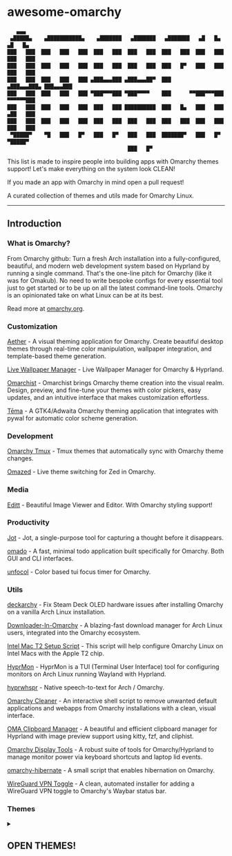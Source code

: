 # awesome-omarchy

```
   ▄▄▄
 ▄█████▄    ▄███████████▄    ▄███████   ▄███████   ▄███████   ▄█   █▄    ▄█   █▄
███   ███  ███   ███   ███  ███   ███  ███   ███  ███   ███  ███   ███  ███   ███
███   ███  ███   ███   ███  ███   ███  ███   ███  ███   █▀   ███   ███  ███   ███
███   ███  ███   ███   ███ ▄███▄▄▄███ ▄███▄▄▄██▀  ███       ▄███▄▄▄███▄ ███▄▄▄███
███   ███  ███   ███   ███ ▀███▀▀▀███ ▀███▀▀▀▀    ███      ▀▀███▀▀▀███  ▀▀▀▀▀▀███
███   ███  ███   ███   ███  ███   ███ ██████████  ███   █▄   ███   ███  ▄██   ███
███   ███  ███   ███   ███  ███   ███  ███   ███  ███   ███  ███   ███  ███   ███
 ▀█████▀    ▀█   ███   █▀   ███   █▀   ███   ███  ███████▀   ███   █▀    ▀█████▀
                                       ███   █▀
```
This list is made to inspire people into building apps with Omarchy themes support! Let's make everything on the system look CLEAN!

If you made an app with Omarchy in mind open a pull request!

A curated collection of themes and utils made for Omarchy Linux.

---



## Introduction

### What is Omarchy?
From Omarchy github:
Turn a fresh Arch installation into a fully-configured, beautiful, and modern web development system based on Hyprland by running a single command. That's the one-line pitch for Omarchy (like it was for Omakub). No need to write bespoke configs for every essential tool just to get started or to be up on all the latest command-line tools. Omarchy is an opinionated take on what Linux can be at its best.

Read more at [omarchy.org](https://omarchy.org).



### Customization

[Aether](https://github.com/bjarneo/aether) - A visual theming application for Omarchy. Create beautiful desktop themes through real-time color manipulation, wallpaper integration, and template-based theme generation.

[Live Wallpaper Manager](https://github.com/daurydicaprio/live-wallpaper-for-omarchy-linux) - Live Wallpaper Manager for Omarchy & Hyprland.

[Omarchist](https://github.com/tahayvr/omarchist) - Omarchist brings Omarchy theme creation into the visual realm. Design, preview, and fine-tune your themes with color pickers, easy updates, and an intuitive interface that makes customization effortless.

[Tēma](https://github.com/bjarneo/tema) - A GTK4/Adwaita Omarchy theming application that integrates with pywal for automatic color scheme generation.

### Development

[Omarchy Tmux](https://github.com/joaofelipegalvao/omarchy-tmux) - Tmux themes that automatically sync with Omarchy theme changes.

[Omazed](https://github.com/APS6/omazed) - Live theme switching for Zed in Omarchy.

### Media

[Editt](https://github.com/mirarr-app/editt) - Beautiful Image Viewer and Editor. With Omarchy styling support! 

### Productivity

[Jot](https://github.com/bjarneo/omarchy-jot) - Jot, a single-purpose tool for capturing a thought before it disappears.

[omado](https://github.com/ejuro/omado) - A fast, minimal todo application built specifically for Omarchy. Both GUI and CLI interfaces.

[unfocol](https://github.com/MrOnijohn/unfocol) -  Color based tui focus timer for Omarchy.

### Utils

[deckarchy](https://github.com/aorumbayev/deckarchy) - Fix Steam Deck OLED hardware issues after installing Omarchy on a vanilla Arch Linux installation.

[Downloader-In-Omarchy](https://github.com/AzlanEh/Downloader-In-Omarchy) - A blazing-fast download manager for Arch Linux users, integrated into the Omarchy ecosystem.

[Intel Mac T2 Setup Script](https://github.com/adrianjean/omarchyt2) - This script will help configure Omarchy Linux on Intel Macs with the Apple T2 chip.

[HyprMon](https://github.com/erans/hyprmon) - HyprMon is a TUI (Terminal User Interface) tool for configuring monitors on Arch Linux running Wayland with Hyprland.

[hyprwhspr](https://github.com/goodroot/hyprwhspr) - Native speech-to-text for Arch / Omarchy.

[Omarchy Cleaner](https://github.com/maxart/omarchy-cleaner) - An interactive shell script to remove unwanted default applications and webapps from Omarchy installations with a clean, visual interface.

[OMA Clipboard Manager](https://github.com/YuriRCosta/oma-clipmanager) - A beautiful and efficient clipboard manager for Hyprland with image preview support using kitty, fzf, and cliphist.

[Omarchy Display Tools](https://github.com/daurydicaprio/omarchy-monitor-toggle) - A robust suite of tools for Omarchy/Hyprland to manage monitor power via keyboard shortcuts and laptop lid events. 

[omarchy-hibernate](https://github.com/aserper/omarchy-hibernate) -  A small script that enables hibernation on Omarchy. 

[WireGuard VPN Toggle](https://github.com/JacobusXIII/omarchy-wireguard-vpn-toggle) - A clean, automated installer for adding a WireGuard VPN toggle to Omarchy's Waybar status bar.





### Themes

<details>
<summary><h2>OPEN THEMES!</h2></summary>

### [Alabaster](https://github.com/grierson/omarchy-alabaster-theme)

[![Alabaster Preview](https://github.com/grierson/omarchy-alabaster-theme/raw/main/screenshot.png)](https://github.com/grierson/omarchy-alabaster-theme)
Install:
```
omarchy-theme-install https://github.com/grierson/omarchy-alabaster-theme
```
---

### [All Hollows Eve](https://github.com/guilhermetk/omarchy-all-hallows-eve-theme)

[![All Hollows Eve Preview](https://github.com/guilhermetk/omarchy-all-hallows-eve-theme/blob/master/assets/tools-1.webp)](https://github.com/guilhermetk/omarchy-all-hallows-eve-theme)
Install:
```
omarchy-theme-install https://github.com/guilhermetk/omarchy-all-hallows-eve-theme
```
---

### [Anonymous](https://github.com/j4v3l/omarchy-anonymous-theme)

[![Anonymous Preview](https://github.com/j4v3l/omarchy-anonymous-theme/raw/main/theme_anonymous.png)](https://github.com/j4v3l/omarchy-anonymous-theme)
Install:
```
omarchy-theme-install https://github.com/j4v3l/omarchy-anonymous-theme
```
---

### [Ash](https://github.com/bjarneo/omarchy-ash-theme)

[![Ash Preview](https://github.com/bjarneo/omarchy-ash-theme/raw/main/theme.png)](https://github.com/bjarneo/omarchy-ash-theme)
Install:
```
omarchy-theme-install https://github.com/bjarneo/omarchy-ash-theme
```
---

### [Aura](https://github.com/bjarneo/omarchy-aura-theme)

[![Aura Preview](https://github.com/bjarneo/omarchy-aura-theme/blob/main/theme.png)](https://github.com/bjarneo/omarchy-aura-theme)
Install:
```
omarchy-theme-install https://github.com/bjarneo/omarchy-aura-theme
```
---

### [Ayaka](https://github.com/abhijeet-swami/omarchy-ayaka-theme)

[![Ayaka Preview](https://github.com/abhijeet-swami/omarchy-ayaka-theme/raw/main/screenshots/1.png)](https://github.com/abhijeet-swami/omarchy-ayaka-theme)
Install:
```
omarchy-theme-install https://github.com/abhijeet-swami/omarchy-ayaka-theme
```

### [Ayu Dark](https://github.com/fdidron/omarchy-ayu-dark-theme)

[![Ayu Dark Preview](https://github.com/fdidron/omarchy-ayu-dark-theme/raw/main/theme.png)](https://github.com/fdidron/omarchy-ayu-dark-theme)
Install:
```
omarchy-theme-install https://github.com/fdidron/omarchy-ayu-dark-theme
```
---

### [Ayu Light](https://github.com/fdidron/omarchy-ayu-light-theme)

[![Ayu Light Preview](https://github.com/fdidron/omarchy-ayu-light-theme/raw/main/theme.png)](https://github.com/fdidron/omarchy-ayu-light-theme)
Install:
```
omarchy-theme-install https://github.com/fdidron/omarchy-ayu-light-theme
```
---

### [Ayu Mirage](https://github.com/fdidron/omarchy-ayu-mirage-theme)

[![Ayu Mirage Preview](https://github.com/fdidron/omarchy-ayu-mirage-theme/raw/main/theme.png)](https://github.com/fdidron/omarchy-ayu-mirage-theme)
Install:
```
omarchy-theme-install https://github.com/fdidron/omarchy-ayu-mirage-theme
```
---

### [Azure Glow](https://github.com/Hydradevx/omarchy-azure-glow-theme)

[![Azure Glow preview](https://github.com/Hydradevx/omarchy-azure-glow-theme/raw/main/preview.png)](https://github.com/Hydradevx/omarchy-azure-glow-theme)
Install:
```
omarchy-theme-install https://github.com/Hydradevx/omarchy-azure-glow-theme
```
---

### [Bauhaus](https://github.com/somerocketeer/omarchy-bauhaus-theme)

[![Bauhaus preview](https://cdn.discordapp.com/attachments/1399365674832232448/1417180573780279346/screenshot-2025-09-14_22-21-06.png?ex=68d0cc02&is=68cf7a82&hm=aa068b2fd4f4c7b1b5a9bcb2dfbdc016132aecad96fed682941308e3a55098b9&)](https://github.com/somerocketeer/omarchy-bauhaus-theme)
Install:
```
omarchy-theme-install https://github.com/somerocketeer/omarchy-bauhaus-theme
```
---

### [Blackgold](https://github.com/HANCORE-linux/omarchy-blackgold-theme)

[![Blackgold Preview](https://github.com/HANCORE-linux/omarchy-blackgold-theme/blob/main/backgrounds/BG2.jpg?raw=true)](https://github.com/HANCORE-linux/omarchy-blackgold-theme)
Install:
```
omarchy-theme-install https://github.com/HANCORE-linux/omarchy-blackgold-theme
```

### [Blackturq](https://github.com/HANCORE-linux/omarchy-blackturq-theme)

[![Blackturq Preview](https://cdn.discordapp.com/attachments/1399365674832232448/1417996718548582400/screenshot-2025-09-18_00-11-34.png?ex=68d0785a&is=68cf26da&hm=6df75afb5d152f4729113b107d2705d95265115d518fb16972c275d6d3d76954&)](https://github.com/HANCORE-linux/omarchy-blackturq-theme)
Install:
```
omarchy-theme-install https://github.com/HANCORE-linux/omarchy-blackturq-theme
```
---

### [Bluedotrb](https://github.com/dotsilva/omarchy-bluedotrb-theme)

[![Bluedotrb Preview](https://cdn.discordapp.com/attachments/1399365674832232448/1416898175654170715/preview.png?ex=68d06dc1&is=68cf1c41&hm=da55ab02863f24481f50e9756ddec4534a7996cf5d704e462462b6734df4334a&)](https://github.com/dotsilva/omarchy-bluedotrb-theme)
Install:
```
omarchy-theme-install https://github.com/dotsilva/omarchy-bluedotrb-theme
```

### [Blueridge Dark](https://github.com/hipsterusername/omarchy-blueridge-dark-theme)

[![Blueridge Dark Preview](https://github.com/user-attachments/assets/bb7ad98b-eef5-48ff-8029-e385ab67d8fa)](https://github.com/hipsterusername/omarchy-blueridge-dark-theme)
Install:
```
omarchy-theme-install https://github.com/hipsterusername/omarchy-blueridge-dark-theme
```
---

### [Cobalt2](https://github.com/hoblin/omarchy-cobalt2-theme)

[![Cobalt2 Preview](https://camo.githubusercontent.com/ac01ff424cf0e8a1c19c98a3d098e8e3b410c3e9af375eb1083fd774a652afc3/68747470733a2f2f686f626c2e696e2f6f6d61726368792d636f62616c74322d7468656d652d707265766965772e706e67)](https://github.com/hoblin/omarchy-cobalt2-theme)
Install:
```
omarchy-theme-install https://github.com/hoblin/omarchy-cobalt2-theme
```
---

### [Crimson Gold](https://github.com/knappkevin/omarchy-crimson-gold-theme)

[![Crimson Gold Preview](https://github.com/knappkevin/omarchy-crimson-gold-theme/raw/main/preview.png)](https://github.com/knappkevin/omarchy-crimson-gold-theme)
Install:
```
omarchy-theme-install https://github.com/knappkevin/omarchy-crimson-gold-theme
```
---

### [Dotrb](https://github.com/dotsilva/omarchy-dotrb-theme)

[![Dotrb Preview](https://cdn.discordapp.com/attachments/1399365674832232448/1416222265535627294/preview.png?ex=68d09b44&is=68cf49c4&hm=ad061e4496102439e59e080589848c75ba9b2538d9aa173fb8031cebb33d844c&)](https://github.com/dotsilva/omarchy-dotrb-theme)
Install:
```
omarchy-theme-install https://github.com/dotsilva/omarchy-dotrb-theme
```
---

### [Dracula](https://github.com/catlee/omarchy-dracula-theme)

[![Dracula Preview](https://github.com/catlee/omarchy-dracula-theme/raw/main/theme.png)](https://github.com/catlee/omarchy-dracula-theme)
Install:
```
omarchy-theme-install https://github.com/catlee/omarchy-dracula-theme
```
---

### [Everblush](https://github.com/Swarnim114/omarchy-everblush-theme)

[![Everblush Preview](https://cdn.discordapp.com/attachments/1399365674832232448/1403659005900881940/image.png?ex=68a23e11&is=68a0ec91&hm=e32b57c818559e7d29fc4e08d0f4fe48eea1195c0d94d7ad6d628793a845eb52&)](https://github.com/Swarnim114/omarchy-everblush-theme)
Install:
```
omarchy-theme-install https://github.com/dfrico/omarchy-solarized-light-theme
```
---

### [Ember N Ash](https://github.com/Hydradevx/omarchy-ember-n-ash-theme)

[![Ember N Ash preview](https://github.com/Hydradevx/omarchy-ember-n-ash-theme/raw/main/preview.png)](https://github.com/Hydradevx/omarchy-ember-n-ash-theme)
Install:
```
omarchy-theme-install https://github.com/Hydradevx/omarchy-ember-n-ash-theme
```
---

### [Felix](https://github.com/TyRichards/omarchy-felix-theme)

[![Felix Preview](https://github.com/TyRichards/omarchy-felix-theme/raw/main/theme.png)](https://github.com/TyRichards/omarchy-felix-theme)
Install:
```
omarchy-theme-install https://github.com/TyRichards/omarchy-felix-theme
```
---

### [Fiery Ocean](https://github.com/bjarneo/omarchy-fiery-ocean-theme)

[![Fiery Ocean Preview](https://github.com/bjarneo/omarchy-fiery-ocean-theme/raw/main/theme.png)](https://github.com/bjarneo/omarchy-fiery-ocean-theme)
Install:
```
omarchy-theme-install https://github.com/bjarneo/omarchy-fiery-ocean-theme
```
---

### [Fireside](https://github.com/bjarneo/omarchy-fireside-theme)

[![Fireside Preview](https://github.com/bjarneo/omarchy-fireside-theme/raw/main/theme.png)](https://github.com/bjarneo/omarchy-fireside-theme)
Install:
```
omarchy-theme-install https://github.com/bjarneo/omarchy-fireside-theme
```
---

### [Firesky](https://github.com/bjarneo/omarchy-firesky-theme)

[![Firesky Preview](https://github.com/bjarneo/omarchy-firesky-theme/raw/main/theme.png)](https://github.com/bjarneo/omarchy-firesky-theme)
Install:
```
omarchy-theme-install https://github.com/bjarneo/omarchy-firesky-theme
```
---

### [Flexoki Dark](https://github.com/euandeas/omarchy-flexoki-dark-theme)

[![Flexoki Dark Preview](https://camo.githubusercontent.com/5db29929ba4ba3c670dc641baff914e4b3ad1a00dd04a8337f29cf4bc0eb0b6b/68747470733a2f2f692e696d6775722e636f6d2f773463463262352e706e67)](https://github.com/euandeas/omarchy-flexoki-dark-theme)
Install:
```
omarchy-theme-install https://github.com/euandeas/omarchy-flexoki-dark-theme
```
---

### [Flexoki Light](https://github.com/euandeas/omarchy-flexoki-light-theme)

[![Flexoki Light Preview](https://camo.githubusercontent.com/d457c1c1e12c3271d522e963cab79c509ae5cff4bb90aa8988d3ab85217e9f5f/68747470733a2f2f692e696d6775722e636f6d2f6d626f30476f532e706e67)](https://github.com/euandeas/omarchy-flexoki-light-theme)
Install:
```
omarchy-theme-install https://github.com/euandeas/omarchy-flexoki-light-theme
```
---

### [Forest Green](https://github.com/abhijeet-swami/omarchy-forest-green-theme)

[![Forest Green Preview](https://github.com/abhijeet-swami/omarchy-forest-green/raw/main/screenshot/1.png)](https://github.com/abhijeet-swami/omarchy-forest-green-theme)
Install:
```
omarchy-theme-install https://github.com/abhijeet-swami/omarchy-forest-green-theme
```
---

### [Frost](https://github.com/bjarneo/omarchy-frost-theme)

[![Frost Preview](https://github.com/bjarneo/omarchy-frost-theme/raw/main/theme.png)](https://github.com/bjarneo/omarchy-frost-theme)
Install:
```
omarchy-theme-install https://github.com/bjarneo/omarchy-frost-theme
```
---

### [Futurism](https://github.com/bjarneo/omarchy-futurism-theme)

[![Futurism Preview](https://github.com/bjarneo/omarchy-futurism-theme/blob/main/theme.png)](https://github.com/bjarneo/omarchy-futurism-theme)
Install:
```
omarchy-theme-install https://github.com/bjarneo/omarchy-futurism-theme
```
---

### [Gold Rush](https://github.com/tahayvr/omarchy-gold-rush-theme)

[![Gold Rush Preview](https://github.com/tahayvr/omarchy-gold-rush-theme/raw/main/preview.png)](https://github.com/tahayvr/omarchy-gold-rush-theme)
Install:
```
omarchy-theme-install https://github.com/tahayvr/omarchy-gold-rush-theme
```
---

### [Green Garden](https://github.com/kalk-ak/omarchy-green-garden-theme)

[![Green Garden Preview](https://raw.githubusercontent.com/kalk-ak/Stash/master/Omarchy-Green-Garden-Images/omarchy-lush-green.png)](https://github.com/kalk-ak/omarchy-green-garden-theme)
Install:
```
omarchy-theme-install https://github.com/kalk-ak/omarchy-green-garden-theme
```
---

### [Hakker Green](https://github.com/joaquinmeza/omarchy-hakker-green-theme)

[![Hakker Green Preview](https://github.com/joaquinmeza/omarchy-hakker-green-theme/raw/master/screenshot-2025-08-18_12-07-35.png)](https://github.com/joaquinmeza/omarchy-hakker-green-theme)
Install:
```
omarchy-theme-install https://github.com/joaquinmeza/omarchy-hakker-green-theme
```
---

### [Hollow Knight](https://github.com/bjarneo/omarchy-hollow-knight-theme)

[![Hollow Knight](https://github.com/bjarneo/omarchy-hollow-knight-theme/raw/main/theme.png)](https://github.com/bjarneo/omarchy-hollow-knight-theme)
Install:
```
omarchy-theme-install https://github.com/bjarneo/omarchy-hollow-knight-theme
```
---

### [Kimiko](https://github.com/krymzonn/omarchy-kimiko-theme)

[![Kimiko Preview](https://github.com/krymzonn/omarchy-kimiko-theme/raw/master/extra-assets/omarchy-kimiko-2025-08-04brecomp8.jpg)](https://github.com/krymzonn/omarchy-kimiko-theme)
Install:
```
omarchy-theme-install https://github.com/krymzonn/omarchy-kimiko-theme
```
---

### [Komorebi](https://github.com/ryuhzk/komorebi)

[![Komorebi Preview](https://private-user-images.githubusercontent.com/213640356/490439140-2011aea3-6dd3-40c7-bb14-c7bc52444c6b.png?jwt=eyJ0eXAiOiJKV1QiLCJhbGciOiJIUzI1NiJ9.eyJpc3MiOiJnaXRodWIuY29tIiwiYXVkIjoicmF3LmdpdGh1YnVzZXJjb250ZW50LmNvbSIsImtleSI6ImtleTUiLCJleHAiOjE3NTg0Mzk4NzMsIm5iZiI6MTc1ODQzOTU3MywicGF0aCI6Ii8yMTM2NDAzNTYvNDkwNDM5MTQwLTIwMTFhZWEzLTZkZDMtNDBjNy1iYjE0LWM3YmM1MjQ0NGM2Yi5wbmc_WC1BbXotQWxnb3JpdGhtPUFXUzQtSE1BQy1TSEEyNTYmWC1BbXotQ3JlZGVudGlhbD1BS0lBVkNPRFlMU0E1M1BRSzRaQSUyRjIwMjUwOTIxJTJGdXMtZWFzdC0xJTJGczMlMkZhd3M0X3JlcXVlc3QmWC1BbXotRGF0ZT0yMDI1MDkyMVQwNzI2MTNaJlgtQW16LUV4cGlyZXM9MzAwJlgtQW16LVNpZ25hdHVyZT02MTVlZmJjMWU4YWJiYTUzNDFlZjJjOTRmMzUxMjNmMTg5ZjgxODdmMzI4MjIwOGUxNWM3YzJiZjExNjAzYzU2JlgtQW16LVNpZ25lZEhlYWRlcnM9aG9zdCJ9.Cp8CWg3RGzFqUCxKaq9rR7VJKqW8_xnu0MqTRYpRsAQ)](https://github.com/ryuhzk/komorebi)
Install:
```
omarchy-theme-install https://github.com/ryuhzk/komorebi
```
---

### [Mars](https://github.com/steve-lohmeyer/omarchy-mars-theme)

[![Mars Preview](https://github.com/steve-lohmeyer/omarchy-mars-theme/raw/master/theme.png)](https://github.com/steve-lohmeyer/omarchy-mars-theme)
Install:
```
omarchy-theme-install https://github.com/steve-lohmeyer/omarchy-mars-theme
```
---

### [Memento Mori](https://github.com/hipsterusername/omarchy-memento-mori-theme)

[![Memento Mori Preview](https://cdn.discordapp.com/attachments/1399365674832232448/1414775599238611015/487030107-278559ef-548a-4425-93d7-f4a2cdb714b1.png?ex=68d09df4&is=68cf4c74&hm=4a4d87b6afc14d55100f55f23c194928ad17ed29e8bf2017be9ca23948de5998&)](https://github.com/hipsterusername/omarchy-memento-mori-theme)
Install:
```
omarchy-theme-install https://github.com/hipsterusername/omarchy-memento-mori-theme
```
---

### [Midnight](https://github.com/JaxonWright/omarchy-midnight-theme)

[![Midnight Preview](https://manuals.omamix.org/u/midnight-theme-I5HKym.png)](https://github.com/JaxonWright/omarchy-midnight-theme)
Install:
```
omarchy-theme-install https://github.com/JaxonWright/omarchy-midnight-theme
```
---

### [Milkmatcha Light](https://github.com/hipsterusername/omarchy-milkmatcha-light-theme)

[![Milkmatcha Light Preview](https://github.com/user-attachments/assets/24d27cf5-ccf1-4d50-a615-c8e92f313645)](https://github.com/hipsterusername/omarchy-milkmatcha-light-theme)
Install:
```
omarchy-theme-install https://github.com/hipsterusername/omarchy-milkmatcha-light-theme
```
---

### [Monochrome](https://github.com/Swarnim114/omarchy-monochrome-theme)

[![Monochrome Preview](https://manuals.omamix.org/u/monochrome-theme-GwATD6.png)](https://github.com/Swarnim114/omarchy-monochrome-theme)
Install:
```
omarchy-theme-install https://github.com/Swarnim114/omarchy-monochrome-theme
```
---

### [Monokai Dark](https://github.com/ericrswanny/omarchy-monokai-dark-theme)

[![Monokai Dark Preview](https://cdn.discordapp.com/attachments/1399365674832232448/1406641542629822636/screenshot-2025-08-17_09-02-06.png?ex=68a3dd45&is=68a28bc5&hm=bdbdad05963c6f7612824417d56c2ac1adb7d62366b3d2522b3df9c02d7d5d32&)](https://github.com/ericrswanny/omarchy-monokai-dark-theme)
Install:
```
omarchy-theme-install https://github.com/ericrswanny/omarchy-monokai-dark-theme
```
---

### [Nagai Poolside](https://github.com/somerocketeer/omarchy-nagai-poolside-theme)

[![Nagai Poolside Preview](https://cdn.discordapp.com/attachments/1399365674832232448/1419155521537314946/491990098-89ab8b19-c1c0-4e77-8622-b60f8907d79b.png?ex=68d0bb12&is=68cf6992&hm=f06acec654feb0c0499b879619b0bba5fadd96bb0ce5d364b545bcc0cf7b33a0&)](https://github.com/somerocketeer/omarchy-nagai-poolside-theme)
Install:
```
omarchy-theme-install https://github.com/somerocketeer/omarchy-nagai-poolside-theme
```
---

### [Nagai Twilight](https://github.com/somerocketeer/omarchy-nagai-twilight-theme)

[![Nagai Twilight Preview](https://cdn.discordapp.com/attachments/1399365674832232448/1419171167696191619/screenshot-2025-09-20_22-55-45.png?ex=68d0c9a5&is=68cf7825&hm=eeae9fb9535baa8d98b36366fed030bacea96d81e521c1cfb88d5a82d302a6f1&)](https://github.com/somerocketeer/omarchy-nagai-twilight-theme)
Install:
```
omarchy-theme-install https://github.com/somerocketeer/omarchy-nagai-twilight-theme
```

### [NES](https://github.com/bjarneo/omarchy-nes-theme)

[![NES Preview](https://github.com/bjarneo/omarchy-nes-theme/raw/main/theme.png)](https://github.com/bjarneo/omarchy-nes-theme)
Install:
```
omarchy-theme-install https://github.com/bjarneo/omarchy-nes-theme
```
---

### [One Dark Pro](https://github.com/sc0ttman/omarchy-one-dark-pro)

[![One Dark Pro Preview](https://github.com/sc0ttman/omarchy-one-dark-pro/raw/main/assets/screen1.png)](https://github.com/sc0ttman/omarchy-one-dark-pro)
Install:
```
omarchy-theme-install https://github.com/sc0ttman/omarchy-one-dark-pro
```
---

### [Pina](https://github.com/bjarneo/omarchy-pina-theme)

[![Pina Preview](https://github.com/bjarneo/omarchy-pina-theme/raw/main/theme.png)](https://github.com/bjarneo/omarchy-pina-theme)
Install:
```
omarchy-theme-install https://github.com/bjarneo/omarchy-pina-theme
```
---

### [Pretty Cvnt](https://github.com/WalkerMillgress/omarchy-pretty-cvnt-theme)

[![Pretty Cvnt Preview](https://camo.githubusercontent.com/15c00f460a9b4c70fb807286fb29ec1f1aee9626b5799ffa440acc27c1453959/68747470733a2f2f70787363646e2e636f6d2f7075626c69632f6d2f5f76322f3835393630313435323133323134313732322f3333636339623934392d3333393739312f63634a5a584c4b44714541612f4a4a5a746b70334a776c545335376e456a6a43734e48463157556a6e547257356c4e3871685643332e706e67)](https://github.com/WalkerMillgress/omarchy-pretty-cvnt-theme)
Install:
```
omarchy-theme-install https://github.com/WalkerMillgress/omarchy-pretty-cvnt-theme
```
---

### [Pulsar](https://github.com/bjarneo/omarchy-pulsar-theme)

[![Pulsar Preview](https://github.com/bjarneo/omarchy-pulsar-theme/raw/main/theme.png)](https://github.com/bjarneo/omarchy-pulsar-theme)
Install:
```
omarchy-theme-install https://github.com/bjarneo/omarchy-pulsar-theme
```
---

### [Purplewave](https://github.com/dotsilva/omarchy-purplewave-theme)

[![Purplewave Preview](https://github.com/dotsilva/omarchy-purplewave-theme/raw/521351efd54ce34cd181ae257dc72b2735b06eac/preview.png)](https://github.com/dotsilva/omarchy-purplewave-theme)
Install:
```
omarchy-theme-install https://github.com/dotsilva/omarchy-purplewave-theme
```
---

### [RetroPC](https://github.com/rondilley/omarchy-retropc-theme)

[![RetroPC Preview](https://manuals.omamix.org/u/retropc-theme-a24vKN.png)](https://github.com/rondilley/omarchy-retropc-theme)
Install:
```
omarchy-theme-install https://github.com/rondilley/omarchy-retropc-theme
```
---

### [Rose Pine Dark](https://github.com/guilhermetk/omarchy-rose-pine-dark)

[![Rose Pine Dark Preview](https://manuals.omamix.org/u/rose-pine-dark-pIMUcV.webp)](https://manuals.omamix.org/u/rose-pine-dark-pIMUcV.webp)
Install:
```
omarchy-theme-install https://github.com/guilhermetk/omarchy-rose-pine-dark
```
---

### [Sakura](https://github.com/bjarneo/omarchy-sakura-theme)

[![Sakura Preview](https://github.com/bjarneo/omarchy-sakura-theme/raw/main/theme.png)](https://github.com/bjarneo/omarchy-sakura-theme)
Install:
```
omarchy-theme-install https://github.com/bjarneo/omarchy-sakura-theme
```

### [Serenity](https://github.com/bjarneo/omarchy-serenity-theme)

[![Serenity Preview](https://github.com/bjarneo/omarchy-serenity-theme/raw/main/theme.png)](https://github.com/bjarneo/omarchy-serenity-theme)
Install:
```
omarchy-theme-install https://github.com/bjarneo/omarchy-serenity-theme
```
---

### [Snow](https://github.com/bjarneo/omarchy-snow-theme)

[![Snow Preview](https://manuals.omamix.org/u/snow-theme-MDtvlu.png)](https://github.com/bjarneo/omarchy-snow-theme)
Install:
```
omarchy-theme-install https://github.com/bjarneo/omarchy-snow-theme
```
---

### [Solarized](https://github.com/Gazler/omarchy-solarized-theme)

[![Solarized Preview](https://manuals.omamix.org/u/solarized-theme-9OhQ7Y.png)](https://github.com/Gazler/omarchy-solarized-theme)
Install:
```
omarchy-theme-install https://github.com/Gazler/omarchy-solarized-theme
```
---

### [Solarized Light](https://github.com/dfrico/omarchy-solarized-light-theme)

[![Solarized Light Preview](https://manuals.omamix.org/u/solarized-light2-OTGWbc.png)](https://github.com/dfrico/omarchy-solarized-light-theme)
Install:
```
omarchy-theme-install https://github.com/dfrico/omarchy-solarized-light-theme
```
---

### [Solarized Osaka](https://github.com/motorsss/omarchy-solarizedosaka-theme)

[![Solarized Osaka Preview](https://raw.githubusercontent.com/motorsss/omarchy-solarizedosaka-theme/main/images/preview.png)](https://github.com/motorsss/omarchy-solarizedosaka-theme)
Install:
```
omarchy-theme-install https://github.com/motorsss/omarchy-solarizedosaka-theme
```
---

### [Space Monkey](https://github.com/TyRichards/omarchy-space-monkey-theme)

[![Space Monkey Preview](https://github.com/TyRichards/omarchy-space-monkey-theme/blob/main/theme.png)](https://github.com/TyRichards/omarchy-space-monkey-theme)
Install:
```
omarchy-theme-install https://github.com/TyRichards/omarchy-space-monkey-theme
```
---

### [Super Game Bro](https://github.com/TyRichards/omarchy-super-game-bro-theme)

[![Super Game Bro Preview](https://github.com/TyRichards/omarchy-super-game-bro-theme/raw/main/theme.png)](https://github.com/TyRichards/omarchy-super-game-bro-theme)
Install:
```
omarchy-theme-install https://github.com/TyRichards/omarchy-super-game-bro-theme
```
---

### [Synthwave '84](https://github.com/omacom-io/omarchy-synthwave84-theme/)

[![Synthwave '84 Preview](https://manuals.omamix.org/u/synthwave-theme-7yHWFA.png)](https://github.com/omacom-io/omarchy-synthwave84-theme/)
Install:
```
omarchy-theme-install https://github.com/omacom-io/omarchy-synthwave84-theme
```
---

### [Tekk-o-ween](https://github.com/joaquinmeza/omarchy-tekk-o-ween-theme)

[![Tekk-o-ween Preview](https://github.com/joaquinmeza/omarchy-tekk-o-ween-theme/raw/main/screenshots/image2.jpg)](https://github.com/joaquinmeza/omarchy-tekk-o-ween-theme)
Install:
```
omarchy-theme-install https://github.com/joaquinmeza/omarchy-tekk-o-ween-theme
```
---

### [Vague](https://github.com/Rnedlose/omarchy-vague-theme)

[![Vague Preview](https://cdn.discordapp.com/attachments/1399365674832232448/1409349303641571449/screenshot-2025-08-24_20-02-27.png?ex=68ad0e52&is=68abbcd2&hm=84ab8da3b7c4ebbaf224cefa31bcd3eb88b1ad15b7331f1961f6f7e1ac881878&)](https://github.com/Rnedlose/omarchy-vague-theme)
Install:
```
omarchy-theme-install https://github.com/Rnedlose/omarchy-vague-theme
```
---

### [Velocity](https://github.com/perfektnacht/omarchy-velocity-theme)

[![Velocity Preview](https://raw.githubusercontent.com/perfektnacht/omarchy-velocity-theme/main/assets/velocity-desktop.png)](https://github.com/perfektnacht/omarchy-velocity-theme)
Install:
```
omarchy-theme-install https://github.com/perfektnacht/omarchy-velocity-theme
```
---

### [Vercel](https://github.com/somerocketeer/omarchy-vercel-theme)

[![Vercel Preview](https://cdn.discordapp.com/attachments/1399365674832232448/1416955140635627520/screenshot-2025-09-14_20-10-18.png?ex=68d0a2cf&is=68cf514f&hm=1df1d1e3af675eedd139effd242707ff463cbe0a84ac3af9a9181924c5e7d030&)](https://github.com/somerocketeer/omarchy-vercel-theme)
Install:
```
omarchy-theme-install https://github.com/somerocketeer/omarchy-vercel-theme
```
---

### [VHS80](https://github.com/tahayvr/omarchy-vhs80-theme)

[![VHS80 Preview](https://github.com/tahayvr/omarchy-vhs80-theme/raw/main/vhs80.png)](https://github.com/tahayvr/omarchy-vhs80-theme)
Install:
```
omarchy-theme-install https://github.com/tahayvr/omarchy-vhs80-theme
```
---

### [Vice City](https://github.com/lavarinimoreira/omarchy-vice-city-theme)

[![Vice City Preview](https://github.com/lavarinimoreira/omarchy-vice-city-theme/raw/main/preview/preview-0.png)](https://github.com/lavarinimoreira/omarchy-vice-city-theme)
Install:
```
omarchy-theme-install https://github.com/lavarinimoreira/omarchy-vice-city-theme
```
---

### [Void](https://github.com/vyrx-dev/omarchy-void-theme)

[![Void Preview](https://github.com/vyrx-dev/omarchy-void-theme/raw/master/assets/setup-1.png)](https://github.com/vyrx-dev/omarchy-void-theme)
Install:
```
omarchy-theme-install https://github.com/vyrx-dev/omarchy-void-theme
```
---

### [Wasteland](https://github.com/perfektnacht/omarchy-wasteland-theme)

[![Wasteland Preview](https://raw.githubusercontent.com/perfektnacht/omarchy-wasteland-theme/main/assets/Desktop.png)](https://github.com/perfektnacht/omarchy-wasteland-theme)
Install:
```
omarchy-theme-install https://github.com/perfektnacht/omarchy-wasteland-theme
```
---

### [Waveform Dark](https://github.com/hipsterusername/omarchy-waveform-dark-theme)

[![Waveform Dark Preview](https://github.com/user-attachments/assets/f6dcde9f-28c0-41e6-a5b1-8a38a382d463)](https://github.com/hipsterusername/omarchy-waveform-dark-theme)
Install:
```
omarchy-theme-install https://github.com/hipsterusername/omarchy-waveform-dark-theme
```
---

</details>
